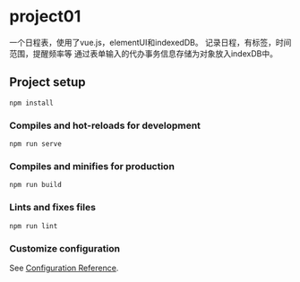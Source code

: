 # project01
一个日程表，使用了vue.js，elementUI和indexedDB。
记录日程，有标签，时间范围，提醒频率等
通过表单输入的代办事务信息存储为对象放入indexDB中。
## Project setup
```
npm install
```

### Compiles and hot-reloads for development
```
npm run serve
```

### Compiles and minifies for production
```
npm run build
```

### Lints and fixes files
```
npm run lint
```

### Customize configuration
See [Configuration Reference](https://cli.vuejs.org/config/).
